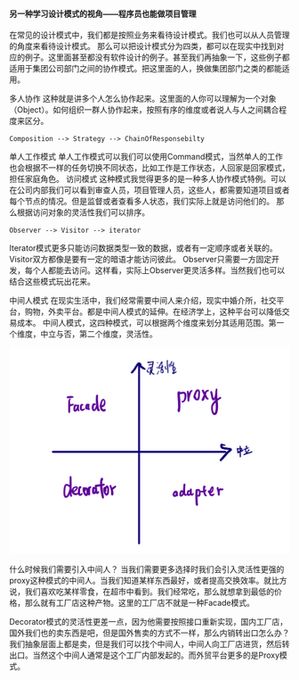 
#### 另一种学习设计模式的视角——程序员也能做项目管理


在常见的设计模式中，我们都是按照业务来看待设计模式。我们也可以从人员管理的角度来看待设计模式。
那么可以把设计模式分为四类，都可以在现实中找到对应的例子。这里面甚至都没有软件设计的例子。甚至我们再抽象一下，这些例子都适用于集团公司部门之间的协作模式。把这里面的人，换做集团部门之类的都能适用。


多人协作
这种就是讲多个人怎么协作起来。这里面的人你可以理解为一个对象（Object）。如何组织一群人协作起来，按照有序的维度或者说人与人之间耦合程度来区分。
```
Composition --> Strategy --> ChainOfResponsebilty

```
单人工作模式
单人工作模式可以我们可以使用Command模式，当然单人的工作也会根据不一样的任务切换不同状态，比如工作是工作状态，人回家是回家模式，担任家庭角色。
访问模式
这种模式我觉得更多的是一种多人协作模式特例。可以在公司内部我们可以看到审查人员，项目管理人员，这些人，都需要知道项目或者每个节点的情况。但是监督或者查看多人状态，我们实际上就是访问他们的。
那么根据访问对象的灵活性我们可以排序。
```
Observer --> Visitor --> iterator
```

Iterator模式更多只能访问数据类型一致的数据，或者有一定顺序或者关联的。
Visitor双方都像是要有一定的暗语才能访问彼此。
Observer只需要一方固定开发，每个人都能去访问。这样看，实际上Observer更灵活多样。当然我们也可以结合这些模式玩出花来。


中间人模式
在现实生活中，我们经常需要中间人来介绍，现实中婚介所，社交平台，购物，外卖平台。都是中间人模式的延伸。在经济学上，这种平台可以降低交易成本。
中间人模式，这四种模式，可以根据两个维度来划分其适用范围。第一个维度，中立与否，第二个维度，灵活性。   

![](images/image.png)

什么时候我们需要引入中间人？
当我们需要更多选择时我们会引入灵活性更强的proxy这种模式的中间人。当我们知道某样东西最好，或者提高交换效率。就比方说，我们喜欢吃某样零食，在超市中看到。我们经常吃，那么就想拿到最低的价格，那么就有工厂店这种产物。这里的工厂店不就是一种Facade模式。

Decorator模式的灵活性更差一点，因为他需要按照接口重新实现，国内工厂店，国外我们也的卖东西是吧，但是国外售卖的方式不一样，那么内销转出口怎么办？我们抽象层面上都是卖，但是我们可以找个中间人，中间人向工厂店进货，然后转出口。当然这个中间人通常是这个工厂内部发起的。而外贸平台更多的是Proxy模式。

